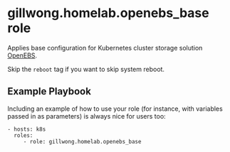 gillwong.homelab.openebs_base role
=========

Applies base configuration for Kubernetes cluster storage solution [OpenEBS](https://openebs.io).

Skip the `reboot` tag if you want to skip system reboot.

Example Playbook
----------------

Including an example of how to use your role (for instance, with variables passed in as parameters) is always nice for users too:

    - hosts: k8s
      roles:
         - role: gillwong.homelab.openebs_base
